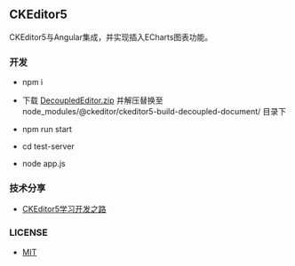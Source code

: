 ## CKEditor5

CKEditor5与Angular集成，并实现插入ECharts图表功能。

### 开发

- npm i
- 下载 [DecoupledEditor.zip](DecoupledEditor.zip) 并解压替换至 node_modules/@ckeditor/ckeditor5-build-decoupled-document/ 目录下
- npm run start

- cd test-server
- node app.js

### 技术分享

- [CKEditor5学习开发之路](http://localhost:3003/article/7.html)

### LICENSE

- [MIT](LICENSE)